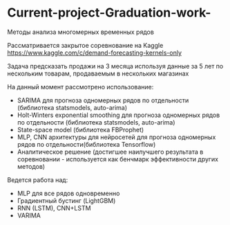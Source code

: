 # Current-project-Graduation-work-
Методы анализа многомерных временных рядов

Рассматривается закрытое соревнование на Kaggle
https://www.kaggle.com/c/demand-forecasting-kernels-only

Задача предсказать продажи на 3 месяца используя данные за 5 лет по нескольким товарам, продаваемым в нескольких магазинах

На данный момент рассмотрено использование:
- SARIMA для прогноза одномерных рядов по отдельности (библиотека statsmodels,  auto-arima)
- Holt-Winters exponential smoothing для прогноза одномерных рядов по отдельности (библиотека statsmodels,  auto-arima)
- State-space model  (библиотека FBProphet)
- MLP, CNN архитектуры для нейросетей для прогноза одномерных рядов по отдельности(библиотека Tensorflow) 
- Аналитическое решение (достигшее наилучшего результата в соревновании - используется как бенчмарк эффективности других методов)

Ведется работа над:
 - MLP для все рядов одновременно
 - Градиентный бустинг (LightGBM)
 - RNN (LSTM), CNN+LSTM
 - VARIMA
 
